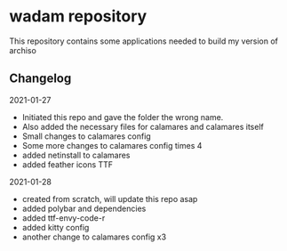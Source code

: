 # wadam repository
This repository contains some applications needed to build my version of archiso

## Changelog

2021-01-27

* Initiated this repo and gave the folder the wrong name.
* Also added the necessary files for calamares and calamares itself
* Small changes to calamares config
* Some more changes to calamares config times 4
* added netinstall to calamares
* added feather icons TTF

2021-01-28

* created from scratch, will update this repo asap
* added polybar and dependencies
* added ttf-envy-code-r
* added kitty config
* another change to calamares config x3
